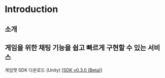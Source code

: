 # Introduction

##  소개

## 게임을 위한 채팅 기능을 쉽고 빠르게 구현할 수 있는 서비스

게임챗 SDK 다운로드 (Unity) [\[SDK v0.3.0 (Beta)\]](https://kr.object.ncloudstorage.com/itsb/GameChatSDK/GameChatUnity_v0.3.0%28Beta%29.unitypackage)
